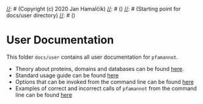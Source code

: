 [//]: # (pfamannot)
[//]: # (Protein Family Annotator)
[//]: # ()
[//]: # (docs/user/README.md)
[//]: # (Copyright (c) 2020 Jan Hamalčík)
[//]: # ()
[//]: # (Starting point for docs/user directory)
[//]: # ()

# User Documentation

This folder `docs/user` contains all user documentation for `pfamannot`.

* Theory about proteins, domains and databases can be found
[here](theory.md).
* Standard usage guide can be found [here](usage.md)
* Options that can be invoked from the command line can be found
[here](options.md)
* Examples of correct and incorrect calls of `pfamannot` from the command
line can be found [here](examples.md)
